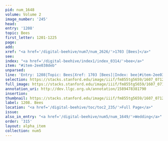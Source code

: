 ```yaml
---
pid: num_1648
volume: Volume 2
image_number: '245'
head:
entry: '1208'
topic: Bees
first_letter: 1201-1225
page:
add:
xref: "<a href='/digital-beehive/num7/num_2626/'>1703 [Bees]</a>"
see:
index: "<a href='/digital-beehive/index1/index_0314/'>bee</a>"
item: "#item-2ee038deb"
unparsed:
line: 'Entry: 1208|Topic: Bees|Xref: 1703 [Bees]|Index: bee|#item-2ee038deb'
selection: https://stacks.stanford.edu/image/iiif/fm855tg5659/1607_0712/392,2126,2903,716/full/0/default.jpg
full_image: https://stacks.stanford.edu/image/iiif/fm855tg5659/1607_0712/full/full/0/default.jpg
annotation_uri: http://dev.llgc.org.uk/annotation/1589478381790
insertion:
thumbnail: https://stacks.stanford.edu/image/iiif/fm855tg5659/1607_0712/392,2126,600,180/250,/0/default.jpg
label: 1208. Bees
location: "<a href='/digital-beehive/toc/toc2_235/'>Full Page</a>"
issue:
also_in_entry: "<a href='/digital-beehive/num5/num_1649/'>Wedding</a>"
order: '315'
layout: alpha_item
collection: num5
---
```

